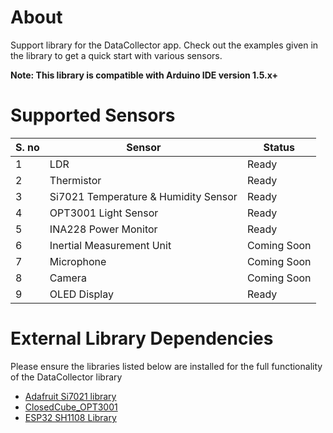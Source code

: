 # About

Support library for the DataCollector app. Check out the examples given in the library to get a quick start with various sensors.

**Note: This library is compatible with Arduino IDE version 1.5.x+** 

# Supported Sensors

| S. no | Sensor                              | Status 
|------|--------------------------------------|--------
| 1    | LDR                                  | Ready   
| 2    | Thermistor                           | Ready   
| 3    | Si7021 Temperature & Humidity Sensor | Ready   
| 4    | OPT3001 Light Sensor                 | Ready
| 5    | INA228 Power Monitor                 | Ready 
| 6    | Inertial Measurement Unit            | Coming Soon 
| 7    | Microphone                           | Coming Soon 
| 8    | Camera                               | Coming Soon 
| 9    | OLED Display                         | Ready


# External Library Dependencies
Please ensure the libraries listed below are installed for the full functionality of the DataCollector library
- [Adafruit Si7021 library](https://github.com/adafruit/Adafruit_Si7021)
- [ClosedCube_OPT3001](https://github.com/closedcube/ClosedCube_OPT3001_Arduino)
- [ESP32 SH1108 Library](https://github.com/nhatuan84/esp32-sh1106-oled)